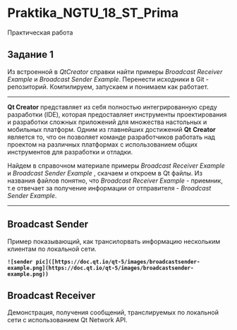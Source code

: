 # Praktika_NGTU_18_ST_Prima

Практическая работа

## Задание 1

Из встроенной в *QtCreator* справки найти примеры *Broadcast Receiver Example* и *Broadcast Sender Example*. Перенести исходники в Git - репозиторий.  Компилируем, запускаем и понимаем как работает.

****

**Qt Creator** представляет из себя полностью интегрированную среду разработки (IDE), которая предоставляет инструменты проектирования и разработки сложных приложений для множества настольных и мобильных платформ.  Одним из главнейших достижений **Qt**  **Creator** является то, что он позволяет команде разработчиков работать над проектом на различных платформах с использованием общих инструментов для разработки и отладки.

Найдем в справочном материале примеры *Broadcast Receiver Example* и *Broadcast Sender Example* , скачаем и откроем в Qt файлы. Из названия файлов понятно, что *Broadcast Receiver Example* - приемник, т.е отвечает за получение информации от отправителя - *Broadcast Sender Example*. 

****

## Broadcast Sender

Пример показывающий, как трансилорвать информацию нескольким клиентам по локальной сети.

**`![sender pic]([https://doc.qt.io/qt-5/images/broadcastsender-example.png](https://doc.qt.io/qt-5/images/broadcastsender-example.png))`**

## Broadcast Receiver

Демонстрация, получения сообщений, транслируемых по локальной сети с использованием Qt Network API.
